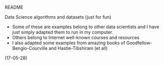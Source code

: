 README

Data Science algorithms and datasets (just for fun)

- Some of these are examples belong to other data scientists and I have just simply adapted them to run in my computer. 
- Others belong to Internet well-known courses and resources
- I also adapted some examples from amazing books of Goodfellow-Bengio-Courville and Hastie-Tibshirani (et all)

(17-05-28)